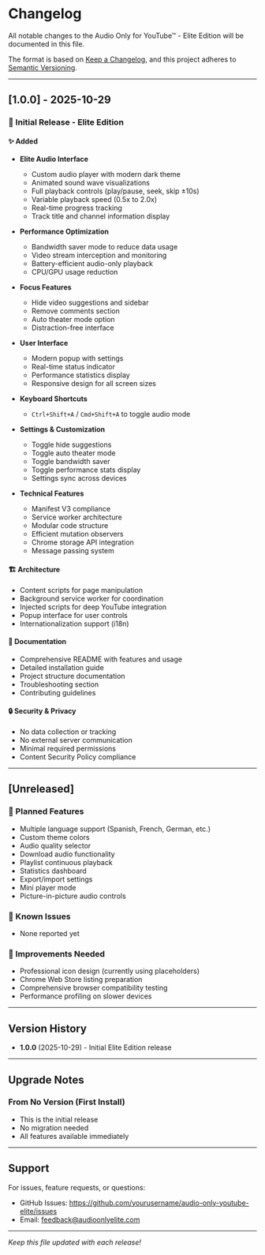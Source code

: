 # Changelog

All notable changes to the Audio Only for YouTube™ - Elite Edition will be documented in this file.

The format is based on [Keep a Changelog](https://keepachangelog.com/en/1.0.0/),
and this project adheres to [Semantic Versioning](https://semver.org/spec/v2.0.0.html).

---

## [1.0.0] - 2025-10-29

### 🎉 Initial Release - Elite Edition

#### ✨ Added
- **Elite Audio Interface**
  - Custom audio player with modern dark theme
  - Animated sound wave visualizations
  - Full playback controls (play/pause, seek, skip ±10s)
  - Variable playback speed (0.5x to 2.0x)
  - Real-time progress tracking
  - Track title and channel information display

- **Performance Optimization**
  - Bandwidth saver mode to reduce data usage
  - Video stream interception and monitoring
  - Battery-efficient audio-only playback
  - CPU/GPU usage reduction

- **Focus Features**
  - Hide video suggestions and sidebar
  - Remove comments section
  - Auto theater mode option
  - Distraction-free interface

- **User Interface**
  - Modern popup with settings
  - Real-time status indicator
  - Performance statistics display
  - Responsive design for all screen sizes

- **Keyboard Shortcuts**
  - `Ctrl+Shift+A` / `Cmd+Shift+A` to toggle audio mode

- **Settings & Customization**
  - Toggle hide suggestions
  - Toggle auto theater mode
  - Toggle bandwidth saver
  - Toggle performance stats display
  - Settings sync across devices

- **Technical Features**
  - Manifest V3 compliance
  - Service worker architecture
  - Modular code structure
  - Efficient mutation observers
  - Chrome storage API integration
  - Message passing system

#### 🏗️ Architecture
- Content scripts for page manipulation
- Background service worker for coordination
- Injected scripts for deep YouTube integration
- Popup interface for user controls
- Internationalization support (i18n)

#### 📝 Documentation
- Comprehensive README with features and usage
- Detailed installation guide
- Project structure documentation
- Troubleshooting section
- Contributing guidelines

#### 🔒 Security & Privacy
- No data collection or tracking
- No external server communication
- Minimal required permissions
- Content Security Policy compliance

---

## [Unreleased]

### 🔮 Planned Features
- Multiple language support (Spanish, French, German, etc.)
- Custom theme colors
- Audio quality selector
- Download audio functionality
- Playlist continuous playback
- Statistics dashboard
- Export/import settings
- Mini player mode
- Picture-in-picture audio controls

### 🐛 Known Issues
- None reported yet

### 🔧 Improvements Needed
- Professional icon design (currently using placeholders)
- Chrome Web Store listing preparation
- Comprehensive browser compatibility testing
- Performance profiling on slower devices

---

## Version History

- **1.0.0** (2025-10-29) - Initial Elite Edition release

---

## Upgrade Notes

### From No Version (First Install)
- This is the initial release
- No migration needed
- All features available immediately

---

## Support

For issues, feature requests, or questions:
- GitHub Issues: https://github.com/yourusername/audio-only-youtube-elite/issues
- Email: feedback@audioonlyelite.com

---

*Keep this file updated with each release!*
